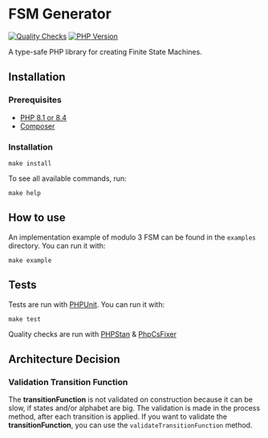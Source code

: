 # FSM Generator

[![Quality Checks](https://github.com/jb-reynaud/fsm-generator/actions/workflows/quality.yml/badge.svg)](https://github.com/jb-reynaud/fsm-generator/actions/workflows/quality.yml)
[![PHP Version](https://img.shields.io/badge/PHP-8.1%20|%208.4-blue)](https://www.php.net/)

A type-safe PHP library for creating Finite State Machines.

## Installation

### Prerequisites

- [PHP 8.1 or 8.4](https://www.php.net/manual/en/install.php)
- [Composer](https://getcomposer.org/)

### Installation

```shell
make install
```

To see all available commands, run:
```shell
make help
```

## How to use

An implementation example of modulo 3 FSM can be found in the `examples` directory. You can run it with:
```shell
make example
```

## Tests

Tests are run with [PHPUnit](https://phpunit.de/). You can run it with:
```shell
make test
```

Quality checks are run with [PHPStan](https://github.com/phpstan/phpstan) & [PhpCsFixer](https://github.com/PHP-CS-Fixer/PHP-CS-Fixer)

## Architecture Decision

### Validation Transition Function
The **transitionFunction** is not validated on construction because it can be slow, if states and/or alphabet are big. The validation is made in the process method, after each transition is applied.
If you want to validate the **transitionFunction**, you can use the `validateTransitionFunction` method.
